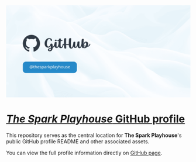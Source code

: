![](./assets/img/social-preview.png)

# [_The Spark Playhouse_ GitHub profile](https://github.com/thesparkplayhouse/.github/)

This repository serves as the central location for **The Spark Playhouse**'s public GitHub profile README and other associated assets.

You can view the full profile information directly on [GitHub page](https://github.com/thesparkplayhouse/).
